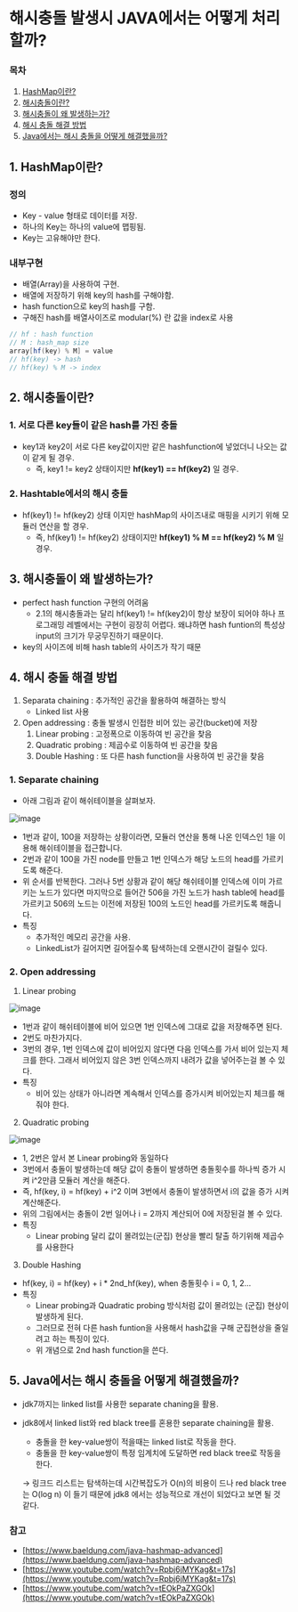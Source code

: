# 해시충돌 발생시 JAVA에서는 어떻게 처리할까?

### 목차

1. [HashMap이란?](#1-hashmap이란)
2. [해시충돌이란?](#2-해시충돌이란)
3. [해시충돌이 왜 발생하는가?](#3-해시충돌이-왜-발생하는가)
4. [해시 충돌 해결 방법](#4-해시-충돌-해결-방법)
5. [Java에서는 해시 충돌을 어떻게 해결했을까?](#5-java에서는-해시-충돌을-어떻게-해결했을까)

## 1. HashMap이란?

### 정의

- Key - value 형태로 데이터를 저장.
- 하나의 Key는 하나의 value에 맵핑됨.
- Key는 고유해야만 한다.

### 내부구현

- 배열(Array)을 사용하여 구현.
- 배열에 저장하기 위해 key의 hash를 구해야함.
- hash function으로 key의 hash를 구함.
- 구해진 hash를 배열사이즈로 modular(%) 란 값을 index로 사용

```java
// hf : hash function
// M : hash_map size
array[hf(key) % M] = value
// hf(key) -> hash
// hf(key) % M -> index
```

## 2. 해시충돌이란?

### 1. 서로 다른 key들이 같은 hash를 가진 충돌

- key1과 key2이 서로 다른 key값이지만 같은 hashfunction에 넣었더니 나오는 값이 같게 될 경우.
    - 즉, key1 != key2 상태이지만 **hf(key1) == hf(key2)** 일 경우.

### 2. Hashtable에서의 해시 충돌

- hf(key1) != hf(key2) 상태 이지만 hashMap의 사이즈내로 매핑을 시키기 위해 모듈러 연산을 할 경우.
    - 즉, hf(key1) != hf(key2) 상태이지만 **hf(key1) % M == hf(key2) % M** 일 경우.

## 3. 해시충돌이 왜 발생하는가?

- perfect hash function 구현의 어려움
    - 2.1의 해시충돌과는 달리 hf(key1) != hf(key2)이 항상 보장이 되어야 하나 프로그래밍 레벨에서는 구현이 굉장히 어렵다. 왜냐하면 hash funtion의 특성상 input의 크기가 무궁무진하기 때문이다.
- key의 사이즈에 비해 hash table의 사이즈가 작기 때문

## 4. 해시 충돌 해결 방법

1. Separata chaining : 추가적인 공간을 활용하여 해결하는 방식
    - Linked list 사용
2. Open addressing : 충돌 발생시 인접한 비어 있는 공간(bucket)에 저장
    1. Linear probing : 고정폭으로 이동하여 빈 공간을 찾음
    2. Quadratic probing : 제곱수로 이동하여 빈 공간을 찾음
    3. Double Hashing : 또 다른 hash function을 사용하여 빈 공간을 찾음

### 1. Separate chaining

- 아래 그림과 같이 해쉬테이블을 살펴보자.

![image](https://user-images.githubusercontent.com/59176149/222163048-9a1bbff3-efbc-4644-8261-88abb58ea719.png)

- 1번과 같이, 100을 저장하는 상황이라면, 모듈러 연산을 통해 나온 인덱스인 1을 이용해 해쉬테이블을 접근합니다.
- 2번과 같이 100을 가진 node를 만들고 1번 인덱스가 해당 노드의 head를 가르키도록 해준다.
- 위 순서를 반복한다. 그러나 5번 상황과 같이 해당 해쉬테이블 인덱스에 이미 가르키는 노드가 있다면 마지막으로 들어간 506을 가진 노드가 hash table에 head를 가르키고 506의 노드는 이전에 저장된 100의 노드인 head를 가르키도록 해줍니다.
- 특징
    - 추가적인 메모리 공간을 사용.
    - LinkedList가 길어지면 길어질수록 탐색하는데 오랜시간이 걸릴수 있다.

### 2. Open addressing

1. Linear probing

![image](https://user-images.githubusercontent.com/59176149/222163166-6dd30c33-96f2-42c7-908a-6c2ff755c25c.png)

- 1번과 같이 해쉬테이블에 비어 있으면 1번 인덱스에 그대로 값을 저장해주면 된다.
- 2번도 마찬가지다.
- 3번의 경우, 1번 인덱스에 값이 비어있지 않다면 다음 인덱스를 가서 비어 있는지 체크를 한다. 그래서 비어있지 않은 3번 인덱스까지 내려가 값을 넣어주는걸 볼 수 있다.
- 특징
    - 비어 있는 상태가 아니라면 계속해서 인덱스를 증가시켜 비어있는지 체크를 해줘야 한다.
2. Quadratic probing

![image](https://user-images.githubusercontent.com/59176149/222163499-77e54f1b-e441-480c-9dd5-256e40cc4655.png)


- 1, 2번은 앞서 본 Linear probing와 동일하다
- 3번에서 충돌이 발생하는데 해당 값이 충돌이 발생하면 충돌횟수를 하나씩 증가 시켜 i^2만큼 모듈러 계산을 해준다.
- 즉, hf(key, i) = hf(key) + i^2 이며 3번에서 충돌이 발생하면서 i의 값을 증가 시켜 계산해준다.
- 위의 그림에서는 충돌이 2번 일어나 i = 2까지 계산되어 0에 저장된걸 볼 수 있다.
- 특징
    - Linear probing 달리 값이 몰려있는(군집) 현상을 빨리 탈출 하기위해 제곱수를 사용한다
3. Double Hashing
- hf(key, i) = hf(key) + i * 2nd_hf(key),  when 충돌횟수 i = 0, 1, 2…
- 특징
    - Linear probing과 Quadratic probing 방식처럼 값이 몰려있는 (군집) 현상이 발생하게 된다.
    - 그러므로 전혀 다른 hash funtion을 사용해서 hash값을 구해 군집현상을 줄일려고 하는 특징이 있다.
    - 위 개념으로 2nd hash function을 쓴다.

## 5. Java에서는 해시 충돌을 어떻게 해결했을까?

- jdk7까지는 linked list를 사용한 separate chaning을 활용.
- jdk8에서 linked list와 red black tree를 혼용한 separate chaining을 활용.
    - 충돌을 한 key-value쌍이 적을때는 linked list로 작동을 한다.
    - 충돌을 한 key-value쌍이 특정 임계치에 도달하면 red black tree로 작동을 한다.
    
    → 링크드 리스트는 탐색하는데 시간복잡도가 O(n)의 비용이 드나 red black tree는 O(log n) 이 들기 때문에 jdk8 에서는 성능적으로 개선이 되었다고 보면 될 것 같다.
    

### 참고

- [https://www.baeldung.com/java-hashmap-advanced](https://www.baeldung.com/java-hashmap-advanced)
- [https://www.youtube.com/watch?v=Rpbj6jMYKag&t=17s](https://www.youtube.com/watch?v=Rpbj6jMYKag&t=17s)
- [https://www.youtube.com/watch?v=tEOkPaZXGOk](https://www.youtube.com/watch?v=tEOkPaZXGOk)

